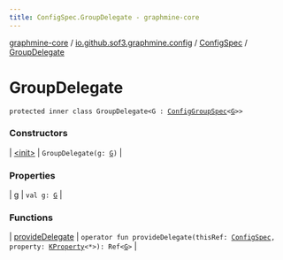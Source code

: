```yaml
---
title: ConfigSpec.GroupDelegate - graphmine-core
---
```


[graphmine-core](../../../index.html) / [io.github.sof3.graphmine.config](../../index.html) / [ConfigSpec](../index.html) / [GroupDelegate](./index.html)

# GroupDelegate

`protected inner class GroupDelegate<G : `[`ConfigGroupSpec`](../../-config-group-spec/index.html)`<`[`G`](index.html#G)`>>`

### Constructors

| [&lt;init&gt;](-init-.html) | `GroupDelegate(g: `[`G`](index.html#G)`)` |

### Properties

| [g](g.html) | `val g: `[`G`](index.html#G) |

### Functions

| [provideDelegate](provide-delegate.html) | `operator fun provideDelegate(thisRef: `[`ConfigSpec`](../index.html)`, property: `[`KProperty`](https://kotlinlang.org/api/latest/jvm/stdlib/kotlin.reflect/-k-property/index.html)`<*>): Ref<`[`G`](index.html#G)`>` |

